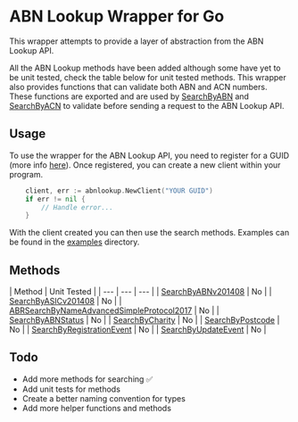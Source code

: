 # ABN Lookup Wrapper for Go

This wrapper attempts to provide a layer of abstraction from the ABN Lookup API. 

All the ABN Lookup methods have been added although some have yet to be unit tested, check the table below for unit tested methods. This wrapper also provides functions that can validate both ABN and ACN numbers. These functions are exported and are used by [SearchByABN](https://github.com/joshturge/abnlookup/blob/c0bb6920aeed213819a4bf890b7449edd94df82b/request.go#L28) and [SearchByACN](https://github.com/joshturge/abnlookup/blob/c0bb6920aeed213819a4bf890b7449edd94df82b/request.go#L36) to validate before sending a request to the ABN Lookup API.

## Usage
To use the wrapper for the ABN Lookup API, you need to register for a GUID (more info [here](https://api.gov.au/service/5b639f0f63f18432cd0e1a66/Registration)). Once registered, you can create a new client within your program.
```go
    client, err := abnlookup.NewClient("YOUR GUID")
	if err != nil {
		// Handle error...
	}
```
With the client created you can then use the search methods. Examples can be found in the [examples](https://github.com/joshturge/abnlookup/tree/master/example) directory.

## Methods

| Method | Unit Tested |
| --- | --- | --- |
| [SearchByABNv201408](https://abr.business.gov.au/abrxmlsearch/Forms/SearchByABNv201408.aspx) | No | 
| [SearchByASICv201408](https://abr.business.gov.au/abrxmlsearch/Forms/SearchByASICv201408.aspx) | No |
| [ABRSearchByNameAdvancedSimpleProtocol2017](https://abr.business.gov.au/abrxmlsearch/Forms/ABRSearchByNameAdvancedSimpleProtocol2017.aspx) | No |
| [SearchByABNStatus](https://abr.business.gov.au/abrxmlsearch/Forms/SearchByABNStatus.aspx) | No |
| [SearchByCharity](https://abr.business.gov.au/abrxmlsearch/Forms/SearchByCharity.aspx) | No |
| [SearchByPostcode](https://abr.business.gov.au/abrxmlsearch/Forms/SearchByPostcode.aspx) | No |
| [SearchByRegistrationEvent](https://abr.business.gov.au/abrxmlsearch/Forms/SearchByRegistrationEvent.aspx) | No |
| [SearchByUpdateEvent](https://abr.business.gov.au/abrxmlsearch/Forms/SearchByUpdateEvent.aspx) | No |

## Todo
- Add more methods for searching ✅
- Add unit tests for methods
- Create a better naming convention for types
- Add more helper functions and methods